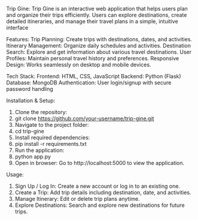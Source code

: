 Trip Gine:
Trip Gine is an interactive web application that helps users plan and organize their trips efficiently. Users can explore destinations, create detailed itineraries, and manage their travel plans in a simple, intuitive interface

Features:
   Trip Planning: Create trips with destinations, dates, and activities.
    Itinerary Management: Organize daily schedules and activities.
    Destination Search: Explore and get information about various travel destinations.
    User Profiles: Maintain personal travel history and preferences.
    Responsive Design: Works seamlessly on desktop and mobile devices.

Tech Stack:
Frontend: HTML, CSS, JavaScript
Backend: Python (Flask)
Database: MongoDB
Authentication: User login/signup with secure password handling

Installation & Setup:
1.	Clone the repository:
2.	git clone https://github.com/your-username/trip-gine.git
3.	Navigate to the project folder:
4.	cd trip-gine
5.	Install required dependencies:
6.	pip install -r requirements.txt
7.	Run the application:
8.	python app.py
9.	Open in browser:
Go to http://localhost:5000 to view the application.

Usage:
1.	Sign Up / Log In: Create a new account or log in to an existing one.
2.	Create a Trip: Add trip details including destination, date, and activities.
3.	Manage Itinerary: Edit or delete trip plans anytime.
4.	Explore Destinations: Search and explore new destinations for future trips.

 

 
